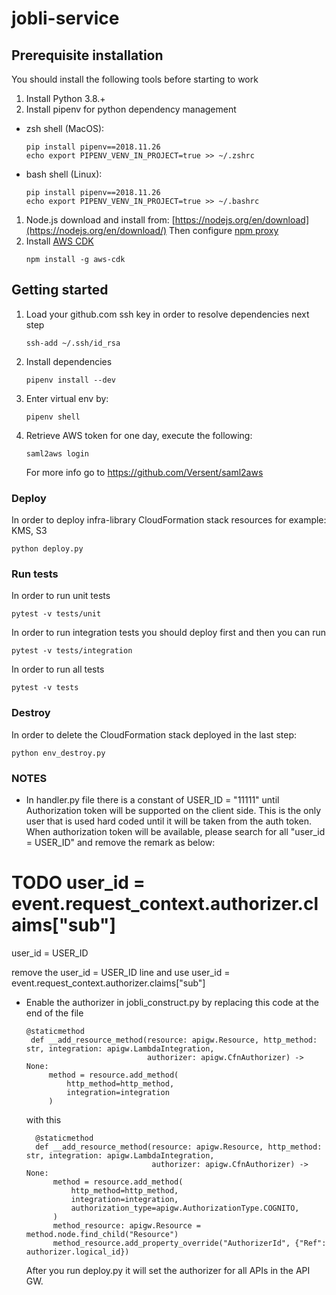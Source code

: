 # jobli-service


## Prerequisite installation
You should install the following tools before starting to work
1. Install Python 3.8.+
1. Install pipenv for python dependency management 
- zsh shell (MacOS):
   ```shell script
   pip install pipenv==2018.11.26
   echo export PIPENV_VENV_IN_PROJECT=true >> ~/.zshrc
    ```
 - bash shell (Linux):
   ```shell script
   pip install pipenv==2018.11.26
   echo export PIPENV_VENV_IN_PROJECT=true >> ~/.bashrc
    ```
1. Node.js download and install from: [https://nodejs.org/en/download](https://nodejs.org/en/download/)
   Then configure [npm proxy](https://ca-il-confluence.il.cyber-ark.com/display/GRnD/Proxy+Configuration+for+Dev+Tools#ProxyConfigurationforDevTools-npm)
1. Install [AWS CDK](https://docs.aws.amazon.com/cdk/latest/guide/getting_started.html)
    ```shell script
    npm install -g aws-cdk
    ```

## Getting started
1. Load your github.com ssh key in order to resolve dependencies next step
    ```shell script
    ssh-add ~/.ssh/id_rsa
    ```

1. Install dependencies
    ```shell script
    pipenv install --dev 
    ```

1. Enter virtual env by:
    ```shell script
    pipenv shell 
    ```

1. Retrieve AWS token for one day, execute the following:
   ```shell script
   saml2aws login
   ```   
   For more info go to https://github.com/Versent/saml2aws


### Deploy
In order to deploy infra-library CloudFormation stack resources for example: KMS, S3
```shell script
python deploy.py
```

### Run tests
In order to run unit tests
```shell script
pytest -v tests/unit
```
In order to run integration tests you should deploy first and then you can run 
```shell script
pytest -v tests/integration
```
In order to run all tests 
```shell script
pytest -v tests
```

### Destroy
In order to delete the CloudFormation stack deployed in the last step:
```shell script
python env_destroy.py
```

### NOTES
 - In handler.py file there is a constant of USER_ID = "11111" until Authorization token will be supported on the client
side. This is the only user that is used hard coded until it will be taken from the auth token.
   When authorization token will be available, please search for all "user_id = USER_ID" and remove the remark as below:

 # TODO user_id = event.request_context.authorizer.claims["sub"]
 user_id = USER_ID
 
remove the user_id = USER_ID line and use user_id = event.request_context.authorizer.claims["sub"] 

 - Enable the authorizer in jobli_construct.py by replacing this code at the end of the file
   ```shell script
   @staticmethod
    def __add_resource_method(resource: apigw.Resource, http_method: str, integration: apigw.LambdaIntegration,
                              authorizer: apigw.CfnAuthorizer) -> None:
        method = resource.add_method(
            http_method=http_method,
            integration=integration
        )
   ```
   
   with this
   ```shell script
     @staticmethod
     def __add_resource_method(resource: apigw.Resource, http_method: str, integration: apigw.LambdaIntegration,
                               authorizer: apigw.CfnAuthorizer) -> None:
         method = resource.add_method(
             http_method=http_method,
             integration=integration,
             authorization_type=apigw.AuthorizationType.COGNITO,
         )
         method_resource: apigw.Resource = method.node.find_child("Resource")
         method_resource.add_property_override("AuthorizerId", {"Ref": authorizer.logical_id})
   ```
   After you run deploy.py it will set the authorizer for all APIs in the API GW.